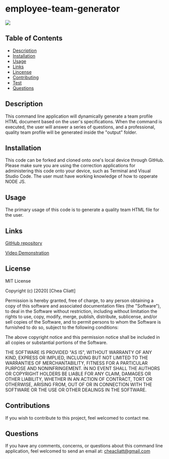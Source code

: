# employee-team-generator
<img src="https://img.shields.io/badge/license-${data.license}-red"/>

## Table of Contents
* [Description](#description)
* [Installation](#installation)
* [Usage](#usage)
* [Links](#links)
* [Lincense](#license) 
* [Contributing](#contributing)
* [Test](#test)
* [Questions](#questions)  

## Description
This command line application will dynamically generate a team profile HTML document based on the user's specifications. When the command is executed, the user will answer a series of questions, and a professional, quality team profile will be generated inside the "output" folder. 

## Installation

This code can be forked and cloned onto one's local device through GitHub. Please make sure you are using the correction applications for administering this code onto your device, such as Terminal and Visual Studio Code. The user must have working knowledge of how to opperate NODE JS.

## Usage

The primary usage of this code is to generate a quality team HTML file for the user.

## Links
[GitHub repository](https://github.com/cheacliatt/gt-weather-dashboard "Repository")

[Video Demonstration](https://drive.google.com/file/d/1bhG2rO8y91oq2iQvZAEt3rrjt1PAOwjg/view "Video")

## License

MIT License

Copyright (c) [2020] [Chea Cliatt]

Permission is hereby granted, free of charge, to any person obtaining a copy
of this software and associated documentation files (the "Software"), to deal
in the Software without restriction, including without limitation the rights
to use, copy, modify, merge, publish, distribute, sublicense, and/or sell
copies of the Software, and to permit persons to whom the Software is
furnished to do so, subject to the following conditions:

The above copyright notice and this permission notice shall be included in all
copies or substantial portions of the Software.

THE SOFTWARE IS PROVIDED "AS IS", WITHOUT WARRANTY OF ANY KIND, EXPRESS OR
IMPLIED, INCLUDING BUT NOT LIMITED TO THE WARRANTIES OF MERCHANTABILITY,
FITNESS FOR A PARTICULAR PURPOSE AND NONINFRINGEMENT. IN NO EVENT SHALL THE
AUTHORS OR COPYRIGHT HOLDERS BE LIABLE FOR ANY CLAIM, DAMAGES OR OTHER
LIABILITY, WHETHER IN AN ACTION OF CONTRACT, TORT OR OTHERWISE, ARISING FROM,
OUT OF OR IN CONNECTION WITH THE SOFTWARE OR THE USE OR OTHER DEALINGS IN THE
SOFTWARE.

## Contributions
If you wish to contribute to this project, feel welcomed to contact me.

## Questions
If you have any comments, concerns, or questions about this command line application, feel welcomed to send an email at: cheacliatt@gmail.com